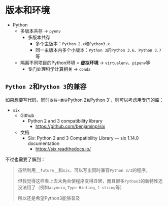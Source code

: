 # 版本和环境

* Python
  * 多版本共存 -> `pyenv`
    * 多版本共存
      * 多个主版本：`Python 2.x`和`Python3.x`
      * 同一主版本内多个小版本：`Python 3`的`Python 3.6`、`Python 3.7`等
  * 隔离不同项目的Python环境 = **虚拟环境** -> `virtualenv`、`pipenv`等
    * 专门处理科学计算相关 -> `conda`

## `Python 2`和`Python 3`的兼容

如果想要写代码，同时`支持`=`兼容`Python 2`和`Python 3`，则可以考虑用专门的库：

* `six`
  * Github
    * Python 2 and 3 compatibility library
      * https://github.com/benjaminp/six
  * 文档
    * Six: Python 2 and 3 Compatibility Library — six 1.14.0 documentation
      * https://six.readthedocs.io/

不过也需要了解到：

> 虽然利用`__future__`和`six`，可以写出同时兼容`Python 2/3`的程序。
> 
> 但我觉得这样看上去未免会使程序变得丑陋，而且很多`Python3`的新特性还没法用了（例如`asyncio`, `Type Hinting`, `f-string`等）
> 
> 所以还是希望Python3能够普及

